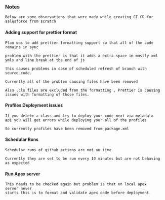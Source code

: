 ### Notes

    Below are some observations that were made while creating CI CD for salesforce from scratch

#### Adding support for prettier format

    Plan was to add prettier formatting support so that all of the code remains in sync

    problem with the prettier is that it adds a extra space in mostly xml ymls and line break at the end of js

    this causes problems in case of scheduled refresh of branch with source code.

    Currently all of the problem causing files have been removed

    Also .cls files are excluded from the formatting , Prettier is causing issues with formatting of those files.

#### Profiles Deployment issues

    If you delete a class and try to deploy your code next via metadata api you will get errors while deploying your all of the profiles

    So currently profiles have been removed from package.xml

#### Schedular Runs

    Schedular runs of github actions are not on time

    Currently they are set to be run every 10 minutes but are not behaving as expected

#### Run Apex server

    This needs to be checked again but problem is that on local apex server never 
    starts this is to format and validate apex code before deployment.

